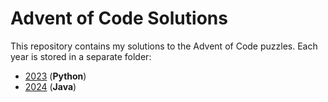 # Advent of Code Solutions

This repository contains my solutions to the Advent of Code puzzles. Each year is stored in a separate folder:

- [2023](./2023) (**Python**)
- [2024](./2024) (**Java**)
